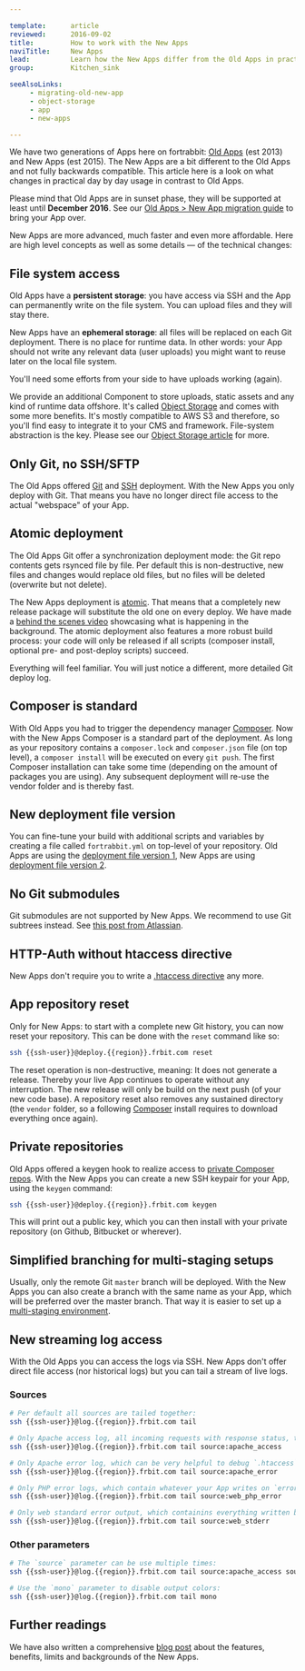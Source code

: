 ```yaml
---

template:      article
reviewed:      2016-09-02
title:         How to work with the New Apps
naviTitle:     New Apps
lead:          Learn how the New Apps differ from the Old Apps in practical use.
group:         Kitchen_sink

seeAlsoLinks:
     - migrating-old-new-app
     - object-storage
     - app
     - new-apps

---
```


We have two generations of Apps here on fortrabbit: [Old Apps](old-apps) (est 2013) and New Apps (est 2015). The New Apps are a bit different to the Old Apps and not fully backwards compatible. This article here is a look on what changes in practical day by day usage in contrast to Old Apps.

Please mind that Old Apps are in sunset phase, they will be supported at least until **December 2016**. See our [Old Apps > New App migration guide](migrating-old-new-app) to bring your App over.

New Apps are more advanced, much faster and even more affordable. Here are high level concepts as well as some details — of the technical changes:


## File system access

Old Apps have a **persistent storage**: you have access via SSH and the App can permanently write on the file system. You can upload files and they will stay there.

New Apps have an **ephemeral storage**: all files will be replaced on each Git deployment. There is no place for runtime data. In other words: your App should not write any relevant data (user uploads) you might want to reuse later on the local file system.

You'll need some efforts from your side to have uploads working (again).

We provide an additional Component to store uploads, static assets and any kind of runtime data offshore. It's called [Object Storage](/object-storage) and comes with some more benefits. It's mostly compatible to AWS S3 and therefore, so you'll find easy to integrate it to your CMS and framework. File-system abstraction is the key. Please see our [Object Storage article](/object-storage) for more.


## Only Git, no SSH/SFTP

The Old Apps offered [Git](git) and [SSH](ssh-sftp-old-app) deployment. With the New Apps you only deploy with Git. That means you have no longer direct file access to the actual "webspace" of your App.



## Atomic deployment

The Old Apps Git offer a synchronization deployment mode: the Git repo contents gets rsynced file by file. Per default this is non-destructive, new files and changes would replace old files, but no files will be deleted (overwrite but not delete).

The New Apps deployment is [atomic](http://blog.fortrabbit.com/new-apps-are-here). That means that a completely new release package will substitute the old one on every deploy. We have made a [behind the scenes video](deployment-architecture-video) showcasing what is happening in the background. The atomic deployment also features a more robust build process: your code will only be released if all scripts (composer install, optional pre- and post-deploy scripts) succeed.

Everything will feel familiar. You will just notice a different, more detailed Git deploy log.


## Composer is standard

With Old Apps you had to trigger the dependency manager [Composer](composer). Now with the New Apps Composer is a standard part of the deployment. As long as your repository contains a `composer.lock` and `composer.json` file (on top level), a `composer install` will be executed on every `git push`. The first Composer installation can take some time (depending on the amount of packages you are using). Any subsequent deployment will re-use the vendor folder and is thereby fast.


## New deployment file version

You can fine-tune your build with additional scripts and variables by creating a file called `fortrabbit.yml` on top-level of your repository. Old Apps are using the [deployment file version 1](deployment-file-v1-old-app), New Apps are using [deployment file version 2](deployment-file-v2).



## No Git submodules

Git submodules are not supported by New Apps. We recommend to use Git subtrees instead. See [this post from Atlassian](http://blogs.atlassian.com/2013/05/alternatives-to-git-submodule-git-subtree/).


## HTTP-Auth without htaccess directive

New Apps don't require you to write a [.htaccess directive](http-auth) any more.


## App repository reset

Only for New Apps: to start with a complete new Git history, you can now reset your repository. This can be done with the `reset` command like so:

```bash
ssh {{ssh-user}}@deploy.{{region}}.frbit.com reset
```

The reset operation is non-destructive, meaning: It does not generate a release. Thereby your live App continues to operate without any interruption. The new release will only be build on the next push (of your new code base). A repository reset also removes any sustained directory (the `vendor` folder, so a following [Composer](composer) install requires to download everything once again).


## Private repositories

Old Apps offered a keygen hook to realize access to [private Composer repos](private-composer-repos). With the New Apps you can create a new SSH keypair for your App, using the `keygen` command:

```bash
ssh {{ssh-user}}@deploy.{{region}}.frbit.com keygen
```

This will print out a public key, which you can then install with your private repository (on Github, Bitbucket or wherever).


## Simplified branching for multi-staging setups

Usually, only the remote Git `master` branch will be deployed. With the New Apps you can also create a branch with the same name as your App, which will be preferred over the master branch. That way it is easier to set up a [multi-staging environment](multi-staging).


## New streaming log access

With the Old Apps you can access the logs via SSH. New Apps don't offer direct file access (nor historical logs) but you can tail a stream of live logs.


### Sources

```bash
# Per default all sources are tailed together:
ssh {{ssh-user}}@log.{{region}}.frbit.com tail

# Only Apache access log, all incoming requests with response status, time-stamp, additional headers and the first line of the request:
ssh {{ssh-user}}@log.{{region}}.frbit.com tail source:apache_access

# Only Apache error log, which can be very helpful to debug `.htaccess` files or the like:
ssh {{ssh-user}}@log.{{region}}.frbit.com tail source:apache_error

# Only PHP error logs, which contain whatever your App writes on `error_log()`:
ssh {{ssh-user}}@log.{{region}}.frbit.com tail source:web_php_error

# Only web standard error output, which containins everything written by your App to `STDERR`:
ssh {{ssh-user}}@log.{{region}}.frbit.com tail source:web_stderr
```

### Other parameters

```bash
# The `source` parameter can be use multiple times:
ssh {{ssh-user}}@log.{{region}}.frbit.com tail source:apache_access source:apache_error

# Use the `mono` parameter to disable output colors:
ssh {{ssh-user}}@log.{{region}}.frbit.com tail mono
```

## Further readings

We have also written a comprehensive [blog post](http://blog.fortrabbit.com/new-apps-are-here) about the features, benefits, limits and backgrounds of the New Apps.
